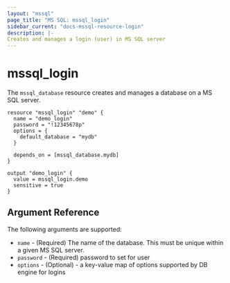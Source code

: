 ```yaml
---
layout: "mssql"
page_title: "MS SQL: mssql_login"
sidebar_current: "docs-mssql-resource-login"
description: |-
Creates and manages a login (user) in MS SQL server
---
```


# mssql\_login

The `mssql_database` resource creates and manages a database on a MS SQL
server.

```hql
resource "mssql_login" "demo" {
  name = "demo_login"
  password = "!12345678p"
  options = {
    default_database = "mydb"
  }

  depends_on = [mssql_database.mydb]
}

output "demo_login" {
  value = mssql_login.demo
  sensitive = true
}
```

## Argument Reference

The following arguments are supported:

* `name` - (Required) The name of the database. This must be unique within
  a given MS SQL server.
* `password` - (Required) password to set for user
* `options` - (Optional) - a key-value map of options supported by DB engine for logins